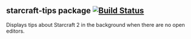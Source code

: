 ## starcraft-tips package [![Build Status](https://travis-ci.org/adrianlee44/atom-starcraft-tips.svg?branch=master)](https://travis-ci.org/adrianlee44/atom-starcraft-tips)

Displays tips about Starcraft 2 in the background when there are no open editors.

